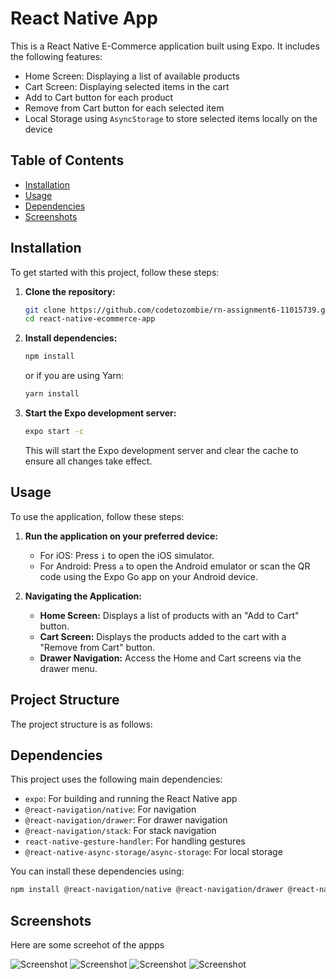 # React Native  App

This is a React Native E-Commerce application built using Expo. It includes the following features:
- Home Screen: Displaying a list of available products
- Cart Screen: Displaying selected items in the cart
- Add to Cart button for each product
- Remove from Cart button for each selected item
- Local Storage using `AsyncStorage` to store selected items locally on the device

## Table of Contents

- [Installation](#installation)
- [Usage](#usage)
- [Dependencies](#dependencies)
- [Screenshots](#screenshots)


## Installation

To get started with this project, follow these steps:

1. **Clone the repository:**

    ```sh
    git clone https://github.com/codetozombie/rn-assignment6-11015739.git
    cd react-native-ecommerce-app
    ```

2. **Install dependencies:**

    ```sh
    npm install
    ```

    or if you are using Yarn:

    ```sh
    yarn install
    ```

3. **Start the Expo development server:**

    ```sh
    expo start -c
    ```

    This will start the Expo development server and clear the cache to ensure all changes take effect.

## Usage

To use the application, follow these steps:

1. **Run the application on your preferred device:**

    - For iOS: Press `i` to open the iOS simulator.
    - For Android: Press `a` to open the Android emulator or scan the QR code using the Expo Go app on your Android device.

2. **Navigating the Application:**

    - **Home Screen:** Displays a list of products with an "Add to Cart" button.
    - **Cart Screen:** Displays the products added to the cart with a "Remove from Cart" button.
    - **Drawer Navigation:** Access the Home and Cart screens via the drawer menu.

## Project Structure

The project structure is as follows:




## Dependencies

This project uses the following main dependencies:

- `expo`: For building and running the React Native app
- `@react-navigation/native`: For navigation
- `@react-navigation/drawer`: For drawer navigation
- `@react-navigation/stack`: For stack navigation
- `react-native-gesture-handler`: For handling gestures
- `@react-native-async-storage/async-storage`: For local storage

You can install these dependencies using:

```sh
npm install @react-navigation/native @react-navigation/drawer @react-navigation/stack react-native-gesture-handler @react-native-async-storage/async-storage
```

## Screenshots
Here are some screehot of the appps

![Screenshot](/assets/sc1.jpg)
![Screenshot](/assets/sc2.jpg)
![Screenshot](/assets/sc3.jpg)
![Screenshot](/assets/sc4.jpg)
